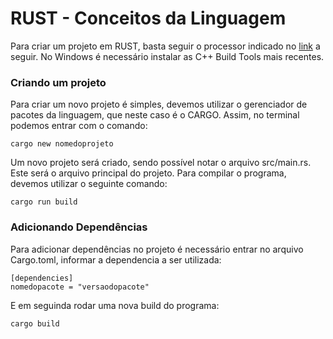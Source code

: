 # RUST - Conceitos da Linguagem

Para criar um projeto em RUST, basta seguir o processor indicado no [link](https://www.rust-lang.org/learn/get-started) a seguir. No Windows é necessário instalar as C++ Build Tools mais recentes.

### Criando um projeto

Para criar um novo projeto é simples, devemos utilizar o gerenciador de pacotes da linguagem, que neste caso é o CARGO. Assim, no terminal podemos entrar com o comando:

```
cargo new nomedoprojeto
```

Um novo projeto será criado, sendo possível notar o arquivo src/main.rs. Este será o arquivo principal do projeto. Para compilar o programa, devemos utilizar o seguinte comando:

```
cargo run build
```
### Adicionando Dependências

Para adicionar dependências no projeto é necessário entrar no arquivo Cargo.toml, informar a dependencia a ser utilizada:

```
[dependencies]
nomedopacote = "versaodopacote"
```

E em seguinda rodar uma nova build do programa:

```
cargo build
```




